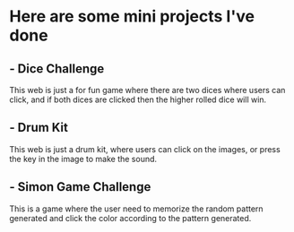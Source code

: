 # Here are some mini projects I've done
## - Dice Challenge
This web is just a for fun game where there are two dices where users can click, and if both dices are clicked then the higher rolled dice will win.
## - Drum Kit
This web is just a drum kit, where users can click on the images, or press the key in the image to make the sound.
## - Simon Game Challenge
This is a game where the user need to memorize the random pattern generated and click the color according to the pattern generated.
